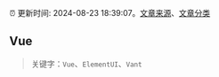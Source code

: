 :alarm_clock: 更新时间: 2024-08-23 18:39:07。[文章来源](/README.md)、[文章分类](/TAGS.md)

## Vue


> 关键字：`Vue`、`ElementUI`、`Vant`




